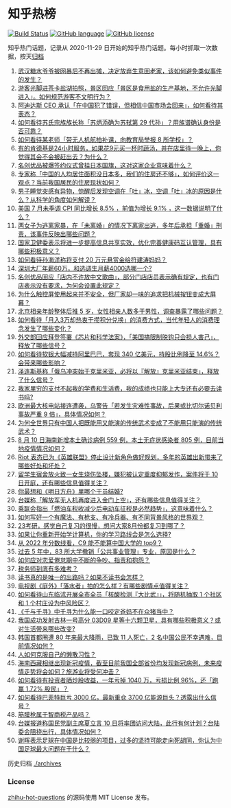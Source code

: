 # 知乎热榜
[![Build Status](https://github.com/ToWeLong/zhihu-hot-questions/workflows/CI/badge.svg)](https://github.com/ToWeLong/zhihu-hot-questions/actions)
[![GitHub language](https://img.shields.io/badge/language-golang-orange.svg)](https://golang.org/)
[![GitHub license](https://img.shields.io/github/license/ToWeLong/zhihu-hot-questions)](https://github.com/ToWeLong/zhihu-hot-questions/blob/main/LICENSE)

知乎热门话题，记录从 2020-11-29 日开始的知乎热门话题。每小时抓取一次数据，按天[归档](./archives)

<!-- BEGIN -->

1. [武汉糖水爷爷被网暴后不再出摊，决定放弃生意回老家，该如何避免类似事件的发生？](https://www.zhihu.com/question/547660649)
1. [游客光脚进茶卡盐湖拍照，景区回应「景区是食用盐的生产基地，不允许光脚进入」。如何规范游客不文明行为？](https://www.zhihu.com/question/547808844)
1. [阿迪达斯 CEO 承认「在中国犯了错误，但相信中国市场会回来」，如何看待其表态？](https://www.zhihu.com/question/547831980)
1. [如何看待苏氏宗族族长称「苏炳添确为苏轼第 29 代孙」？用族谱确认身份是否可靠？](https://www.zhihu.com/question/547855971)
1. [如何看待某老师「带无人机航拍补课，向教育局举报 8 所学校」？](https://www.zhihu.com/question/547854209)
1. [有的肯德基是24小时服务，如果花9元买一杯时蔬汤，并在店里待一晚上，你觉得其会不会被赶出去？为什么？](https://www.zhihu.com/question/345615910)
1. [名创优品被爆签约仪式曾挂日本国旗，这对这家企业意味着什么？](https://www.zhihu.com/question/547841133)
1. [专家称「中国的人均居住面积没日本多，我们的住房还不够」，如何评价这一观点？当前我国居民的住房现状如何？](https://www.zhihu.com/question/547816178)
1. [男子睡觉突感有异物，惊醒后发现空调在「吐」冰，空调「吐」冰的原因是什么？从科学的角度如何解读？](https://www.zhihu.com/question/546903901)
1. [美国 7 月未季调 CPI 同比增长 8.5% ，前值为增长 9.1% ，这一数据说明了什么？](https://www.zhihu.com/question/547850011)
1. [两女子为逃离家暴，在「未离婚」的情况下离家出逃，多年后承担「重婚」刑责，该事件反映出哪些问题？](https://www.zhihu.com/question/547786740)
1. [国家卫健委表示将进一步提高信息共享实效，优化完善健康码互认管理，具有哪些积极意义？](https://www.zhihu.com/question/547812534)
1. [如何看待孙海洋称将支付 20 万元悬赏金给符建涛妈妈？](https://www.zhihu.com/question/547891440)
1. [深圳大厂年薪60万，和选调生月薪4000选哪一个?](https://www.zhihu.com/question/506044017)
1. [名创优品回应「店内不许放中文歌曲」，部分门店店员表示确有规定，也有门店表示没有要求，为何会设置此规定？](https://www.zhihu.com/question/547805227)
1. [为什么触控屏使用起来并不安全，但厂家却一味的追求把机械按钮变成大屏幕？](https://www.zhihu.com/question/531452322)
1. [北京相亲年龄整体后推 5 岁，女性相亲人数多于男性，调查暴露了哪些问题？](https://www.zhihu.com/question/546903853)
1. [如何看待「月入3万却热衷于攒积分兑换」的消费方式，当代年轻人的消费理念发生了哪些变化？](https://www.zhihu.com/question/547783734)
1. [外交部回应拜登签署《芯片和科学法案》，「美国搞限制脱钩只会损人害己」，释放了哪些信号？](https://www.zhihu.com/question/547814989)
1. [如何看待软银大幅减持阿里巴巴，套现 340 亿美元，持股比例降至 14.6%？会带来哪些影响？](https://www.zhihu.com/question/547838949)
1. [泽连斯基称「俄乌冲突始于克里米亚，必将以『解放』克里米亚结束」，释放了什么信号？](https://www.zhihu.com/question/547862613)
1. [我家里穷的支付不起我的学费和生活费，我的成绩也只能上大专还有必要去读书吗?](https://www.zhihu.com/question/547009506)
1. [欧洲最大核电站接连遭袭，乌警告「若发生灾难性事故，后果或比切尔诺贝利事故严重 9 倍」，具体情况如何？](https://www.zhihu.com/question/547808617)
1. [为何全世界只有中国人把既能用又能演的传统武术变成了不能用只能演的传统武术？](https://www.zhihu.com/question/547589700)
1. [8 月 10 日海南新增本土确诊病例 559 例，本土无症状感染者 805 例，目前当地疫情情况如何？](https://www.zhihu.com/question/547892738)
1. [Riot 表态已为《英雄联盟》停止设计新角色做好规划，多年的英雄出新带来了哪些好处和坏处？](https://www.zhihu.com/question/546932123)
1. [留学生宿舍放火致一女生烧伤坠楼，嫌犯被认定重度抑郁发作，案件将于 10 日开庭，还有哪些信息值得关注？](https://www.zhihu.com/question/547787374)
1. [你最想和《明日方舟》里哪个干员结婚?](https://www.zhihu.com/question/414462498)
1. [台媒称「解放军无人机再度进入金门上空」，还有哪些信息值得关注？](https://www.zhihu.com/question/547897626)
1. [乘联会指出「燃油车税收减少后电动车征税是必然趋势」，这意味着什么？](https://www.zhihu.com/question/547629618)
1. [如何写好一个有魔法、有枪支、有冷兵器、有不同背景风格的世界观？](https://www.zhihu.com/question/522954797)
1. [23考研，感觉自己复习的很慢，想问大家8月份都复习到哪了？](https://www.zhihu.com/question/546968359)
1. [如果让你重新开始学计算机，你的学习路线会是怎么选择?](https://www.zhihu.com/question/492545174)
1. [从 2022 年分数线看，C9 能不能算中国大学的 top9？](https://www.zhihu.com/question/547041677)
1. [过去 5 年中，83 所大学撤销「公共事业管理」专业，原因是什么？](https://www.zhihu.com/question/547786782)
1. [如何应对恋爱倦怠期中不断的争吵、指责和抱怨？](https://www.zhihu.com/question/547797024)
1. [税务师到底有多难考？](https://www.zhihu.com/question/520938685)
1. [读书真的是唯一的出路吗？如果不读书会怎样？](https://www.zhihu.com/question/547890967)
1. [电视剧《庭外》「落水者」拍的怎么样？有哪些剧情点值得关注？](https://www.zhihu.com/question/545179791)
1. [如何看待山东临沭开展全市全员「核酸检测『大比武』」，将随机抽取 1 个社区和 1 个村庄设为中风险区？](https://www.zhihu.com/question/547773152)
1. [《千与千寻》中千寻为什么能一口咬定爸妈不在众猪当中？](https://www.zhihu.com/question/494330163)
1. [我国成功发射吉林一号高分 03D09 星等十六颗卫星，具有哪些积极意义？或对生活带来哪些改变?](https://www.zhihu.com/question/547793769)
1. [韩国首都圈遭 80 年来最大降雨，已致 11 人死亡，2 名中国公民不幸遇难，目前情况如何？](https://www.zhihu.com/question/547647281)
1. [人如何克服自己的懒散习性？](https://www.zhihu.com/question/266429882)
1. [海南西藏相继出现新冠疫情，截至目前我国全部省份均发现新冠病例，未来疫情走势将会如何？旅游业将受何冲击？](https://www.zhihu.com/question/547456089)
1. [如何看待有投资者晒炒股收益，一年亏掉 1040 万，亏损比例 96%，还「跑赢 1.72% 股民」？](https://www.zhihu.com/question/547897107)
1. [如何看待巴菲特巨亏 3000 亿，最新重仓 3700 亿能源巨头？透露出什么信号？](https://www.zhihu.com/question/547362364)
1. [筋膜枪属于智商税产品吗？](https://www.zhihu.com/question/380935907)
1. [台媒报道称国民党副主席夏立言 10 日将率团访问大陆，此行有何计划？台陆委会阻挠出行，具体情况如何？](https://www.zhihu.com/question/547782345)
1. [谢晖表示足球在中国是比较弱的项目，过多的坚持可能走向死胡同，你认为中国足球最大问题在于什么？](https://www.zhihu.com/question/547699771)

<!-- END -->

历史归档 [./archives](./archives)


### License
[zhihu-hot-questions](https://github.com/towelong/zhihu-hot-questions) 的源码使用 MIT License 发布。